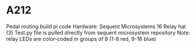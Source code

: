 # A212
Pedal routing build pi code
Hardware: Sequent Microsystems 16 Relay hat (3)
Test.py file is pulled directly from sequent microsystem repository
Note: relay LEDs are color-coded in groups of 8 (1-8 red, 9-16 blue)
